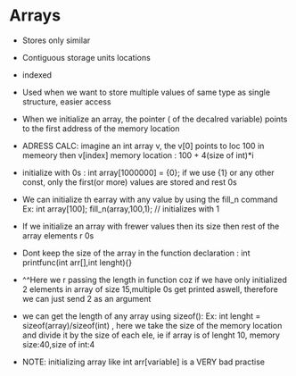 # Arrays

- Stores only similar
- Contiguous storage units locations
- indexed
- Used when we want to store multiple values of same type as single structure, easier access
- When we initialize an array, the pointer ( of the decalred variable) points to the first address of the memory location
- ADRESS CALC: imagine an int array v, the v[0] points to loc 100 in memeory
    then v[index] memory location : 100 + 4(size of int)*i
- initialize with 0s : int array[1000000] = {0}; if we use {1} or any other const, only the first(or more) values are stored and rest 0s
- We can initialize th earray with any value by using the fill_n command
    Ex: int array[100];
        fill_n(array,100,1); // initializes with 1

- If we initialize an array with frewer values then  its size then rest of the array elements r 0s
- Dont keep the size of the array in the function declaration : int printfunc(int arr[],int lenght){} 
- ^^Here we r passing the length in function coz if we have only initialized 2 elements in array of size 15,multiple 0s get printed aswell, therefore we can just send 2 as an argument
- we can get the length of any array using sizeof():
    Ex: int lenght = sizeof(array)/sizeof(int) , 
        here we take the size of the memory location and divide it by the size of each ele, ie if array is of lenght 10, memory size:40,size of int:4
- NOTE: initializing array like int arr[variable] is a VERY bad practise